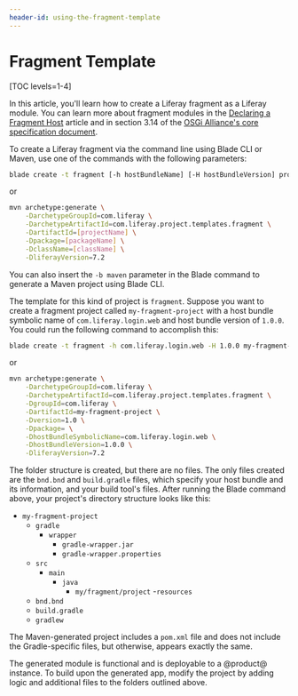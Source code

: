 ```yaml
---
header-id: using-the-fragment-template
---
```


# Fragment Template

[TOC levels=1-4]

In this article, you'll learn how to create a Liferay fragment as a Liferay
module. You can learn more about fragment modules in the
[Declaring a Fragment Host](/docs/7-2/customization/-/knowledge_base/c/jsp-overrides-using-osgi-fragments#declaring-a-fragment-host)
article and in section 3.14 of the
[OSGi Alliance's core specification document](https://osgi.org/download/r6/osgi.core-6.0.0.pdf).

To create a Liferay fragment via the command line using Blade CLI or
Maven, use one of the commands with the following parameters:

```bash
blade create -t fragment [-h hostBundleName] [-H hostBundleVersion] projectName
```

or

```bash
mvn archetype:generate \
    -DarchetypeGroupId=com.liferay \
    -DarchetypeArtifactId=com.liferay.project.templates.fragment \
    -DartifactId=[projectName] \
    -Dpackage=[packageName] \
    -DclassName=[className] \
    -DliferayVersion=7.2
```

You can also insert the `-b maven` parameter in the Blade command to generate a
Maven project using Blade CLI.

The template for this kind of project is `fragment`. Suppose you want to create
a fragment project called `my-fragment-project` with a host bundle symbolic name
of `com.liferay.login.web` and host bundle version of `1.0.0`. You could run the
following command to accomplish this:

```bash
blade create -t fragment -h com.liferay.login.web -H 1.0.0 my-fragment-project
```

or

```bash
mvn archetype:generate \
    -DarchetypeGroupId=com.liferay \
    -DarchetypeArtifactId=com.liferay.project.templates.fragment \
    -DgroupId=com.liferay \
    -DartifactId=my-fragment-project \
    -Dversion=1.0 \
    -Dpackage= \
    -DhostBundleSymbolicName=com.liferay.login.web \
    -DhostBundleVersion=1.0.0 \
    -DliferayVersion=7.2
```

The folder structure is created, but there are no files. The only files created
are the `bnd.bnd` and `build.gradle` files, which specify your host bundle and
its information, and your build tool's files. After running the Blade command
above, your project's directory structure looks like this:

- `my-fragment-project`
    - `gradle`
        - `wrapper`
            - `gradle-wrapper.jar`
            - `gradle-wrapper.properties`
    - `src`
        - `main`
            - `java`
                - `my/fragment/project`
            -`resources`
    - `bnd.bnd`
    - `build.gradle`
    - `gradlew`

The Maven-generated project includes a `pom.xml` file and does not include the
Gradle-specific files, but otherwise, appears exactly the same.

The generated module is functional and is deployable to a @product@ instance. To
build upon the generated app, modify the project by adding logic and additional
files to the folders outlined above.
